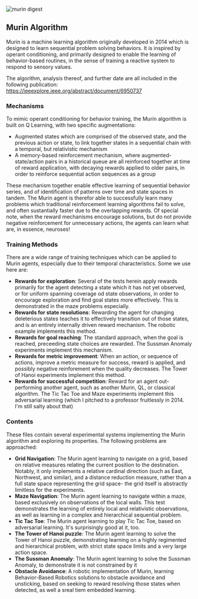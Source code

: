 ![murin digest](https://github.com/user-attachments/assets/e17b00e6-2052-4159-a135-e0692d75083c)

<h2>Murin Algorithm</h2>

Murin is a machine learning algorithm originally developed in 2014 which is designed to learn sequential problem solving behaviors. It is inspired by operant conditioning, and primarily designed to enable the learning of behavior-based routines, in the sense of training a reactive system to respond to sensory values.

The algorithm, analysis thereof, and further date are all included in the following publication: https://ieeexplore.ieee.org/abstract/document/6950737

<h3>Mechanisms</h3>

To mimic operant conditioning for behavior training, the Murin algorithm is built on Q Learning, with two specific augmentations:

- Augmented states which are comprised of the observed state, and the previous action or state, to link together states in a sequential chain with a temporal, but relativistic mechanism
- A memory-based reinforcement mechanism, where augmented-state/action pairs in a historical queue are all reinforced together at time of reward application, with decaying rewards applied to older pairs, in order to reinforce sequential action sequences as a group

These mechanism together enable effective learning of sequential behavior series, and of identification of patterns over time and state spaces in tandem. The Murin agent is therefor able to successfully learn many problems which traditional reinforcement learning algorithms fail to solve, and often sustantially faster due to the overlapping rewards. Of special note, when the reward mechanisms encourage solutions, but do not provide negative reinforcement for unnecessary actions, the agents can learn what are, in essence, neuroses!


<h3>Training Methods</h3>
There are a wide range of training techniques which can be applied to Murin agents, especially due to their temporal characteristics. Some we use here are:

- **Rewards for exploration**: Several of the tests herein apply rewards primarily for the agent detecting a state which it has not yet observed, or for uniform spanning coverage od state observations, in order to encourage exploration and find goal states more effectively. This is demonstrated in the maze problems especially.
- **Rewards for state resolutions**: Rewarding the agent for changing deleterious states teaches it to effectively transition out of those states, and is an entirely internally driven reward mechanism. The robotic example implements this method.
- **Rewards for goal reaching**: The standard approach, when the goal is reached, preceeding state choices are rewarded. The Sussman Anomaly experiments implement this mechanism.
- **Rewards for metric improvement**: When an action, or sequence of actions, improve a metric measure for success, reward is applied, and possibly negative reinforement when the quality decreases. The Tower of Hanoi experiments implement this method.
- **Rewards for successful competition**: Reward for an agent out-performing another agent, such as another Murin, QL, or classical algorithm. The Tic Tac Toe and Maze experiments implement this adversarial learning (which I pitched to a professor fruitlessly in 2014. I'm still salty about that)

<h3>Contents</h3>

These files contain several experimental systems implementing the Murin algorithm and exploring its properties. The following problems are approached:
- **Grid Navigation**: The Murin agent learning to navigate on a grid, based on relative measures relating the current position to the destination. Notably, it only implements a relative cardinal direction (such as East, Northwest, and similar), and a distance reduction measure, rather than a full state space representing the grid space- the grid itself is abstractly limitless for the experiments.
- **Maze Navigation**: The Murin agent learning to navigate within a maze, based exclusively on observations of the local walls. This test demonstrates the learning of entirely local and relativistic observations, as well as learning in a complex and hierarchical sequential problem.
- **Tic Tac Toe**: The Murin agent learning to play Tic Tac Toe, based on adversarial learning. It's surprisingly good at it, too.
- **The Tower of Hanoi puzzle**: The Murin agent learning to solve the Tower of Hanoi puzzle, demonstrating learning on a highly regimented and hierarchical problem, with strict state space limits and a very large action space.
- **The Sussman Anomaly**: The Murin agent learning to solve the Sussman Anomaly, to demonstrate it is not constrained by it
- **Obstacle Avoidance**: A robotic implementation of Murin, learning Behavior-Based Robotics solutions to obstacle avoidance and unsticking, based on seeking to reward resolving those states when detected, as well a sreal tiem embedded learning.
